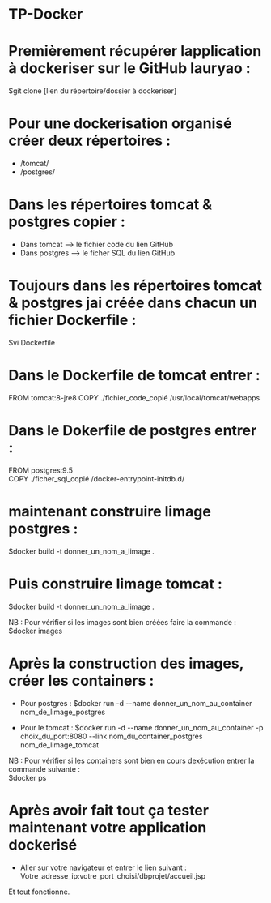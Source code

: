 # TP-Docker

# Premièrement récupérer lapplication à dockeriser sur le GitHub lauryao :  
$git clone [lien du répertoire/dossier à dockeriser] 

# Pour une dockerisation organisé créer deux répertoires : 
- /tomcat/
- /postgres/

# Dans les répertoires tomcat & postgres copier :  
- Dans tomcat    -->    le fichier code du lien GitHub
- Dans postgres  -->    le ficher SQL du lien GitHub

# Toujours dans les répertoires tomcat & postgres jai créée dans chacun un fichier Dockerfile : 
$vi Dockerfile

# Dans le Dockerfile de tomcat entrer :  
FROM tomcat:8-jre8 
COPY ./fichier_code_copié /usr/local/tomcat/webapps

# Dans le Dokerfile de postgres entrer :  
FROM postgres:9.5   
COPY ./ficher_sql_copié /docker-entrypoint-initdb.d/  

# maintenant construire limage postgres :
$docker build -t donner_un_nom_a_limage . 

# Puis construire limage tomcat :
$docker build -t  donner_un_nom_a_limage .

NB : Pour vérifier si les images sont bien créées faire la commande : 
$docker images

# Après la construction des images, créer les containers :  
- Pour postgres :
$docker run -d --name donner_un_nom_au_container nom_de_limage_postgres

- Pour le tomcat :
$docker run -d --name donner_un_nom_au_container -p choix_du_port:8080 --link nom_du_container_postgres nom_de_limage_tomcat

NB : Pour vérifier si les containers sont bien en cours dexécution entrer la commande suivante :  
$docker ps

# Après avoir fait tout ça tester maintenant votre application dockerisé 
- Aller sur votre navigateur et entrer le lien suivant :
Votre_adresse_ip:votre_port_choisi/dbprojet/accueil.jsp   

Et tout fonctionne.  
